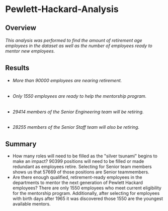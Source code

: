 # Pewlett-Hackard-Analysis
## Overview
  ###### This analysis was performed to find the amount of retirement age employees in the dataset as well as the number of employees ready to mentor new employees.
## Results
  * ###### More than 90000 employees are nearing retirement.
  * ###### Only 1550 employees are ready to help the mentorship program.
  * ###### 29414 members of the Senior Engineering team will be retiring.
  * ###### 28255 members of the Senior Staff team will also be retiring.
## Summary
* How many roles will need to be filled as the "silver tsunami" begins to make an impact?
  90399 positions will need to be filled or made redundant as employees retire. Selecting for Senior team members shows us that 57669 of those positions are Senior teammembers.
* Are there enough qualified, retirement-ready employees in the departments to mentor the next generation of Pewlett Hackard employees?
  There are only 1550 employees who meet current eligibility for the mentorship program. Additionally, after selecting for employees with birth days after 1965 it was discovered those 1550 are the youngest available mentors.   
